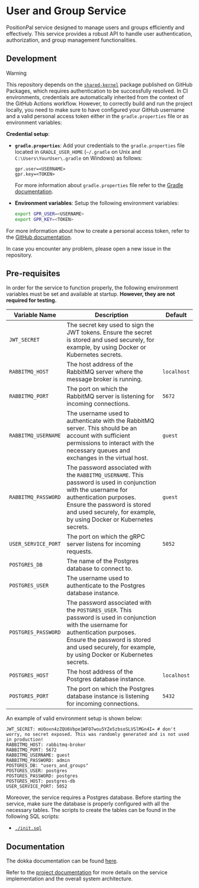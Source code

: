 # User and Group Service

PositionPal service designed to manage users and groups efficiently and effectively. This service provides a robust API to handle user authentication, authorization, and group management functionalities.

## Development

> [!WARNING]
> This repository depends on the [`shared-kernel`](https://github.com/orgs/position-pal/packages?repo_name=shared-kernel) package published on GitHub Packages, which requires authentication to be successfully resolved.
> In CI environments, credentials are automatically inherited from the context of the GitHub Actions workflow.
> However, to correctly build and run the project locally, you need to make sure to have configured your GitHub username and a valid personal access token either in the `gradle.properties` file or as environment variables:
>
> **Credential setup**:
>
>- **`gradle.properties`**:
>  Add your credentials to the `gradle.properties` file located in `GRADLE_USER_HOME` (`~/.gradle` on Unix and `C:\Users\YourUser\.gradle` on Windows) as follows:
>    ```properties
>    gpr.user=<USERNAME>
>    gpr.key=<TOKEN>
>    ```
>   For more information about `gradle.properties` file refer to the [Gradle documentation](https://docs.gradle.org/current/userguide/build_environment.html).
>
> - **Environment variables**:
>   Setup the following environment variables:
>     ```bash
>     export GPR_USER=<USERNAME>
>     export GPR_KEY=<TOKEN>
>     ```
> For more information about how to create a personal access token, refer to the [GitHub documentation](https://docs.github.com/en/authentication/keeping-your-account-and-data-secure/managing-your-personal-access-tokens).
>
> In case you encounter any problem, please open a new issue in the repository.

## Pre-requisites

In order for the service to function properly, the following environment variables must be set and available at startup.
**However, they are not required for testing.**

| Variable Name       | Description                                                                                                                                                                                                                                    | Default     |
|---------------------|------------------------------------------------------------------------------------------------------------------------------------------------------------------------------------------------------------------------------------------------|-------------|
| `JWT_SECRET`        | The secret key used to sign the JWT tokens. Ensure the secret is stored and used securely, for example, by using Docker or Kubernetes secrets.                                                                                                 |             |
| `RABBITMQ_HOST`     | The host address of the RabbitMQ server where the message broker is running.                                                                                                                                                                   | `localhost` |
| `RABBITMQ_PORT`     | The port on which the RabbitMQ server is listening for incoming connections.                                                                                                                                                                   | `5672`      |
| `RABBITMQ_USERNAME` | The username used to authenticate with the RabbitMQ server. This should be an account with sufficient permissions to interact with the necessary queues and exchanges in the virtual host.                                                     | `guest`     |
| `RABBITMQ_PASSWORD` | The password associated with the `RABBITMQ_USERNAME`. This password is used in conjunction with the username for authentication purposes. Ensure the password is stored and used securely, for example, by using Docker or Kubernetes secrets. | `guest`     |
| `USER_SERVICE_PORT` | The port on which the gRPC server listens for incoming requests.                                                                                                                                                                               | `5052`      |
| `POSTGRES_DB`       | The name of the Postgres database to connect to.                                                                                                                                                                                               |             |
| `POSTGRES_USER`     | The username used to authenticate to the Postgres database instance.                                                                                                                                                                           |             |
| `POSTGRES_PASSWORD` | The password associated with the `POSTGRES_USER`. This password is used in conjunction with the username for authentication purposes. Ensure the password is stored and used securely, for example, by using Docker or Kubernetes secrets.     |             |
| `POSTGRES_HOST`     | The host address of the Postgres database instance.                                                                                                                                                                                            | `localhost` |
| `POSTGRES_PORT`     | The port on which the Postgres database instance is listening for incoming connections.                                                                                                                                                        | `5432`      |

An example of valid environment setup is shown below:

```env
JWT_SECRET: mUOoxn4zZQU6Vbpe1WFO7wou5YZe5zbsoSLVSlMGn4I= # don't worry, no secret exposed. This was randomly generated and is not used in production!
RABBITMQ_HOST: rabbitmq-broker
RABBITMQ_PORT: 5672
RABBITMQ_USERNAME: guest
RABBITMQ_PASSWORD: admin
POSTGRES_DB: "users_and_groups"
POSTGRES_USER: postgres
POSTGRES_PASSWORD: postgres
POSTGRES_HOST: postgres-db
USER_SERVICE_PORT: 5052
```

Moreover, the service requires a Postgres database. Before starting the service, make sure the database is properly configured with all the necessary tables.
The scripts to create the tables can be found in the following SQL scripts:
- [`./init.sql`](./init.sql)

## Documentation

The dokka documentation can be found [here](https://position-pal.github.io/user-service/).

Refer to the [project documentation](https://position-pal.github.io/docs/) for more details on the service implementation and the overall system architecture.
